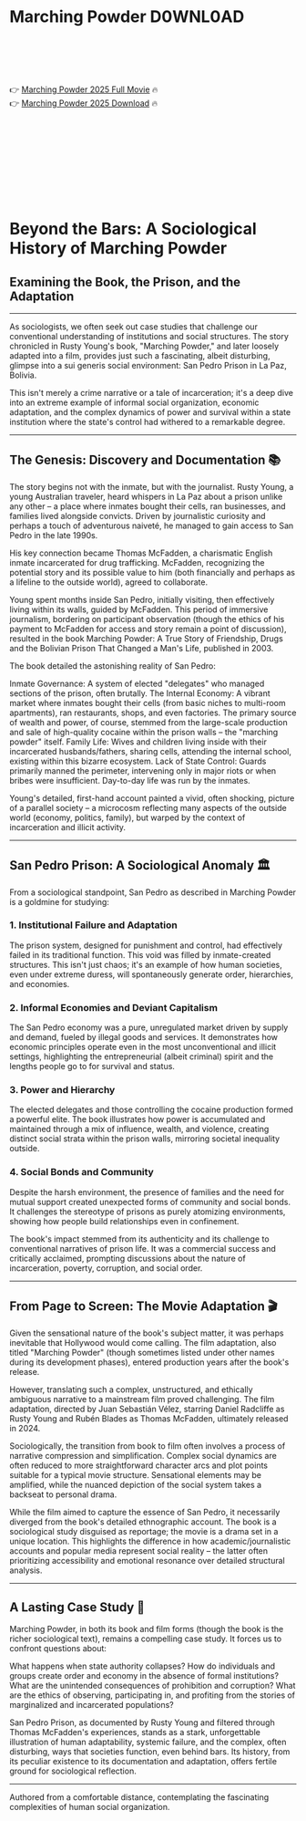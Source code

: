 # Marching Powder D0WNL0AD

<br><br><br><br>


👉 <a href="https://Jake-highdantarou1974.github.io/ghqrsmygsl/">Marching Powder 2025 Full Movie</a> 🔥
<br>
👉 <a href="https://Jake-highdantarou1974.github.io/ghqrsmygsl/">Marching Powder 2025 Download</a> 🔥


<br><br><br><br><br><br><br><br>


# Beyond the Bars: A Sociological History of Marching Powder

## Examining the Book, the Prison, and the Adaptation

---

As sociologists, we often seek out case studies that challenge our conventional understanding of institutions and social structures. The story chronicled in Rusty Young's book, "Marching Powder," and later loosely adapted into a film, provides just such a fascinating, albeit disturbing, glimpse into a sui generis social environment: San Pedro Prison in La Paz, Bolivia.

This isn't merely a crime narrative or a tale of incarceration; it's a deep dive into an extreme example of informal social organization, economic adaptation, and the complex dynamics of power and survival within a state institution where the state's control had withered to a remarkable degree.

---

## The Genesis: Discovery and Documentation 📚

The story begins not with the inmate, but with the journalist. Rusty Young, a young Australian traveler, heard whispers in La Paz about a prison unlike any other – a place where inmates bought their cells, ran businesses, and families lived alongside convicts. Driven by journalistic curiosity and perhaps a touch of adventurous naiveté, he managed to gain access to San Pedro in the late 1990s.

His key connection became Thomas McFadden, a charismatic English inmate incarcerated for drug trafficking. McFadden, recognizing the potential story and its possible value to him (both financially and perhaps as a lifeline to the outside world), agreed to collaborate.

Young spent months inside San Pedro, initially visiting, then effectively living within its walls, guided by McFadden. This period of immersive journalism, bordering on participant observation (though the ethics of his payment to McFadden for access and story remain a point of discussion), resulted in the book Marching Powder: A True Story of Friendship, Drugs and the Bolivian Prison That Changed a Man's Life, published in 2003.

The book detailed the astonishing reality of San Pedro:

   Inmate Governance: A system of elected "delegates" who managed sections of the prison, often brutally.
   The Internal Economy: A vibrant market where inmates bought their cells (from basic niches to multi-room apartments), ran restaurants, shops, and even factories. The primary source of wealth and power, of course, stemmed from the large-scale production and sale of high-quality cocaine within the prison walls – the "marching powder" itself.
   Family Life: Wives and children living inside with their incarcerated husbands/fathers, sharing cells, attending the internal school, existing within this bizarre ecosystem.
   Lack of State Control: Guards primarily manned the perimeter, intervening only in major riots or when bribes were insufficient. Day-to-day life was run by the inmates.

Young's detailed, first-hand account painted a vivid, often shocking, picture of a parallel society – a microcosm reflecting many aspects of the outside world (economy, politics, family), but warped by the context of incarceration and illicit activity.

---

## San Pedro Prison: A Sociological Anomaly 🏛️

From a sociological standpoint, San Pedro as described in Marching Powder is a goldmine for studying:

### 1. Institutional Failure and Adaptation
The prison system, designed for punishment and control, had effectively failed in its traditional function. This void was filled by inmate-created structures. This isn't just chaos; it's an example of how human societies, even under extreme duress, will spontaneously generate order, hierarchies, and economies.

### 2. Informal Economies and Deviant Capitalism
The San Pedro economy was a pure, unregulated market driven by supply and demand, fueled by illegal goods and services. It demonstrates how economic principles operate even in the most unconventional and illicit settings, highlighting the entrepreneurial (albeit criminal) spirit and the lengths people go to for survival and status.

### 3. Power and Hierarchy
The elected delegates and those controlling the cocaine production formed a powerful elite. The book illustrates how power is accumulated and maintained through a mix of influence, wealth, and violence, creating distinct social strata within the prison walls, mirroring societal inequality outside.

### 4. Social Bonds and Community
Despite the harsh environment, the presence of families and the need for mutual support created unexpected forms of community and social bonds. It challenges the stereotype of prisons as purely atomizing environments, showing how people build relationships even in confinement.

The book's impact stemmed from its authenticity and its challenge to conventional narratives of prison life. It was a commercial success and critically acclaimed, prompting discussions about the nature of incarceration, poverty, corruption, and social order.

---

## From Page to Screen: The Movie Adaptation 🎬

Given the sensational nature of the book's subject matter, it was perhaps inevitable that Hollywood would come calling. The film adaptation, also titled "Marching Powder" (though sometimes listed under other names during its development phases), entered production years after the book's release.

However, translating such a complex, unstructured, and ethically ambiguous narrative to a mainstream film proved challenging. The film adaptation, directed by Juan Sebastián Vélez, starring Daniel Radcliffe as Rusty Young and Rubén Blades as Thomas McFadden, ultimately released in 2024.

Sociologically, the transition from book to film often involves a process of narrative compression and simplification. Complex social dynamics are often reduced to more straightforward character arcs and plot points suitable for a typical movie structure. Sensational elements may be amplified, while the nuanced depiction of the social system takes a backseat to personal drama.

While the film aimed to capture the essence of San Pedro, it necessarily diverged from the book's detailed ethnographic account. The book is a sociological study disguised as reportage; the movie is a drama set in a unique location. This highlights the difference in how academic/journalistic accounts and popular media represent social reality – the latter often prioritizing accessibility and emotional resonance over detailed structural analysis.

---

## A Lasting Case Study 🤔

Marching Powder, in both its book and film forms (though the book is the richer sociological text), remains a compelling case study. It forces us to confront questions about:

   What happens when state authority collapses?
   How do individuals and groups create order and economy in the absence of formal institutions?
   What are the unintended consequences of prohibition and corruption?
   What are the ethics of observing, participating in, and profiting from the stories of marginalized and incarcerated populations?

San Pedro Prison, as documented by Rusty Young and filtered through Thomas McFadden's experiences, stands as a stark, unforgettable illustration of human adaptability, systemic failure, and the complex, often disturbing, ways that societies function, even behind bars. Its history, from its peculiar existence to its documentation and adaptation, offers fertile ground for sociological reflection.

---

Authored from a comfortable distance, contemplating the fascinating complexities of human social organization.


